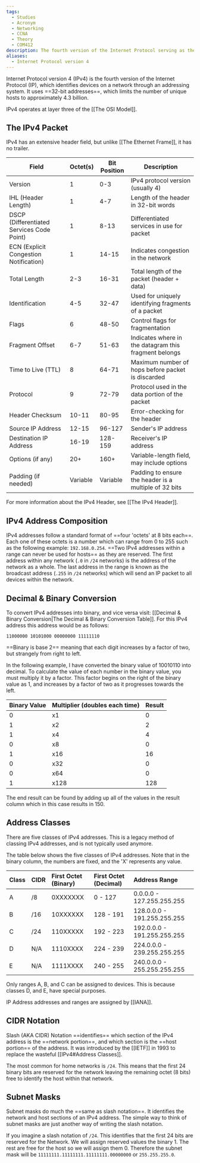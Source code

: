 ```yaml
---
tags:
  - Studies
  - Acronym
  - Networking
  - CCNA
  - Theory
  - COM412
description: The fourth version of the Internet Protocol serving as the foundation for most internet communication.
aliases:
  - Internet Protocol version 4
---
```


Internet Protocol version 4 (IPv4) is the fourth version of the Internet Protocol (IP), which identifies devices on a network through an addressing system. It uses ==32-bit addresses==, which limits the number of unique hosts to approximately 4.3 billion.

IPv4 operates at layer three of the [[The OSI Model]]. 

## The IPv4 Packet

IPv4 has an extensive header field, but unlike [[The Ethernet Frame]], it has no trailer.

| Field                | Octet(s) | Bit Position        | Description                                       |
|----------------------|----------|---------------------|---------------------------------------------------|
| Version              | 1        | 0-3                 | IPv4 protocol version (usually 4)                |
| IHL (Header Length)  | 1        | 4-7                 | Length of the header in 32-bit words              |
| DSCP (Differentiated Services Code Point) | 1 | 8-13         | Differentiated services in use for packet         |
| ECN (Explicit Congestion Notification)      | 1 | 14-15        | Indicates congestion in the network               |
| Total Length         | 2-3      | 16-31               | Total length of the packet (header + data)        |
| Identification       | 4-5      | 32-47               | Used for uniquely identifying fragments of a packet|
| Flags                | 6        | 48-50               | Control flags for fragmentation                   |
| Fragment Offset      | 6-7      | 51-63               | Indicates where in the datagram this fragment belongs|
| Time to Live (TTL)   | 8        | 64-71               | Maximum number of hops before packet is discarded |
| Protocol             | 9        | 72-79               | Protocol used in the data portion of the packet   |
| Header Checksum      | 10-11    | 80-95               | Error-checking for the header                     |
| Source IP Address    | 12-15    | 96-127              | Sender's IP address                               |
| Destination IP Address | 16-19  | 128-159             | Receiver's IP address                             |
| Options (if any)     | 20+      | 160+                | Variable-length field, may include options         |
| Padding (if needed)  | Variable | Variable            | Padding to ensure the header is a multiple of 32 bits|

For more information about the IPv4 Header, see [[The IPv4 Header]].

## IPv4 Address Composition

IPv4 addresses follow a standard format of ==four 'octets' at 8 bits each==. Each one of these octets is a number which can range from 0 to 255 such as the following example: `192.168.0.254`. ==Two IPv4 addresses within a range can never be used for hosts== as they are reserved. The first address within any network (`.0` in `/24` networks) is the address of the network as a whole. The last address in the range is known as the broadcast address (`.255` in `/24` networks) which will send an IP packet to all devices within the network.

## Decimal & Binary Conversion

To convert IPv4 addresses into binary, and vice versa visit: [[Decimal & Binary Conversion|The Decimal & Binary Conversion Table]]. For this IPv4 address this address would be as follows:

`11000000 10101000 00000000 11111110`

==Binary is base 2== meaning that each digit increases by a factor of two, but strangely from right to left. 

In the following example, I have converted the binary value of 10010110 into decimal. To calculate the value of each number in the binary value, you must multiply it by a factor. This factor begins on the right of the binary value as 1, and increases by a factor of two as it progresses towards the left.

| Binary Value | Multiplier (doubles each time) | Result |
| :--- | :--- | :--- |
| 0 | x1 | 0 |
| 1 | x2 | 2 |
| 1 | x4 | 4 |
| 0 | x8 | 0 |
| 1 | x16 | 16 |
| 0 | x32 | 0 |
| 0 | x64 | 0 |
| 1 | x128 | 128 |

The end result can be found by adding up all of the values in the result column which in this case results in 150.

## Address Classes

There are five classes of IPv4 addresses. This is a legacy method of classing IPv4 addresses, and is not typically used anymore.

The table below shows the five classes of IPv4 addresses. Note that in the binary column, the numbers are fixed, and the 'X' represents any value.

| Class | CIDR | First Octet (Binary) | First Octet (Decimal) | Address Range |
| :--- | :--- | :--- | :--- | :--- |
| A | /8 | 0XXXXXXX | 0 - 127 | 0.0.0.0 - 127.255.255.255 |
| B | /16 | 10XXXXXX | 128 - 191 | 128.0.0.0 - 191.255.255.255 |
| C | /24 | 110XXXXX | 192 - 223 | 192.0.0.0 - 191.255.255.255 |
| D | N/A | 1110XXXX | 224 - 239 | 224.0.0.0 - 239.255.255.255 |
| E | N/A | 1111XXXX | 240 - 255 | 240.0.0.0 - 255.255.255.255 |
Only ranges A, B, and C can be assigned to devices. This is because classes D, and E, have special purposes.

IP Address addresses and ranges are assigned by [[IANA]].

## CIDR Notation

Slash (AKA CIDR) Notation ==identifies== which section of the IPv4 address is the ==network portion==, and which section is the ==host portion== of the address. It was introduced by the [[IETF]] in 1993 to replace the wasteful [[IPv4#Address Classes]].

The most common for home networks is `/24`. This means that the first 24 binary bits are reserved for the network leaving the remaining octet (8 bits) free to identify the host within that network.

## Subnet Masks

Subnet masks do much the ==same as slash notation==. It identifies the network and host sections of an IPv4 address. The simple way to think of subnet masks are just another way of writing the slash notation.

If you imagine a slash notation of `/24`. This identifies that the first 24 bits are reserved for the Network. We will assign reserved values the binary 1. The rest are free for the host so we will assign them 0. Therefore the subnet mask will be `11111111.11111111.11111111.00000000` or `255.255.255.0`.